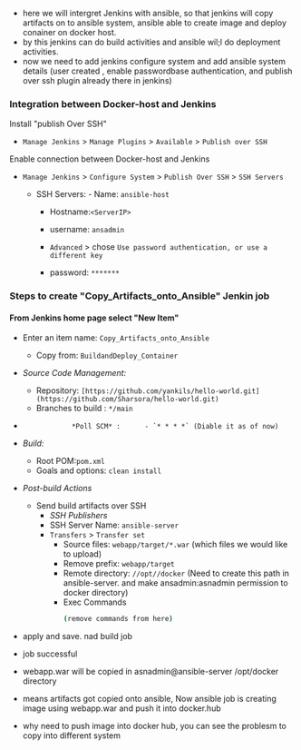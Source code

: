 - here we will intergret Jenkins with ansible, so that jenkins will copy artifacts on to ansible system, ansible able to create image and deploy conainer on docker host.
- by this jenkins can do build activities and ansible wil;l do deployment activities.
- now we need to add jenkins configure system and add ansible system details (user created , enable passwordbase authentication, and publish over ssh plugin already there in jenkins)

### Integration between Docker-host and Jenkins

Install "publish Over SSH"
 - `Manage Jenkins` > `Manage Plugins` > `Available` > `Publish over SSH`

Enable connection between Docker-host and Jenkins

- `Manage Jenkins` > `Configure System` > `Publish Over SSH` > `SSH Servers` 

	- SSH Servers:
                - Name: `ansible-host`
		- Hostname:`<ServerIP>`
		- username: `ansadmin`
               
       -  `Advanced` > chose `Use password authentication, or use a different key`
		 - password: `*******`

 ### Steps to create "Copy_Artifacts_onto_Ansible" Jenkin job
 
 #### From Jenkins home page select "New Item"
   - Enter an item name: `Copy_Artifacts_onto_Ansible`
     - Copy from: `BuildandDeploy_Container`

   - *Source Code Management:*
      - Repository: `[https://github.com/yankils/hello-world.git](https://github.com/Sharsora/hello-world.git)`
      - Branches to build : `*/main`  
   -                 *Poll SCM* :      - `* * * *` (Diable it as of now)

   - *Build:*
     - Root POM:`pom.xml`
     - Goals and options: `clean install`
    
 - *Post-build Actions*
   - Send build artifacts over SSH
     - *SSH Publishers*
      - SSH Server Name: `ansible-server`
       - `Transfers` >  `Transfer set`
            - Source files: `webapp/target/*.war`  (which files we would like to upload)
	       - Remove prefix: `webapp/target`
	       - Remote directory: `//opt//docker`     (Need to create this path in ansible-server. and make ansadmin:asnadmin permission to docker directory)
         - Exec Commands
             ```sh
             (remove commands from here)
             ```

- apply and save. nad build job
- job successful
- webapp.war will be copied in asnadmin@ansible-server /opt/docker directory
- means artifacts got copied onto ansible, Now ansible job is creating image using webapp.war and push it into docker.hub
- why need to push image into docker hub, you can see the problesm to copy into different system




